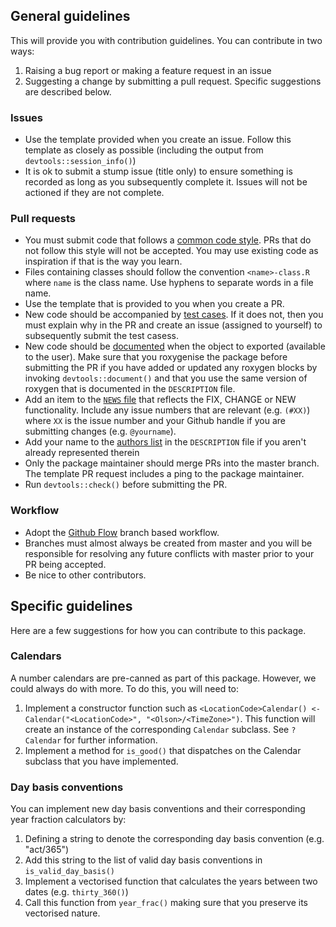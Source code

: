 ## General guidelines

This will provide you with contribution guidelines. You can contribute in two ways:

1. Raising a bug report or making a feature request in an issue
2. Suggesting a change by submitting a pull request. Specific suggestions are described below.

### Issues

* Use the template provided when you create an issue. Follow this template as closely as possible (including the output from `devtools::session_info()`)
* It is ok to submit a stump issue (title only) to ensure something is recorded as long as you subsequently complete it. Issues will not be actioned if they are not complete.


### Pull requests

* You must submit code that follows a [common code style](http://adv-r.had.co.nz/Style.html). PRs that do not follow this style will not be accepted. You may use existing code as inspiration if that is the way you learn.
* Files containing classes should follow the convention `<name>-class.R` where `name` is the class name. Use hyphens to separate words in a file name.
* Use the template that is provided to you when you create a PR.
* New code should be accompanied by [test cases](http://r-pkgs.had.co.nz/tests.html). If it does not, then you must explain why in the PR and create an issue (assigned to yourself) to subsequently submit the test casess.
* New code should be [documented](http://r-pkgs.had.co.nz/man.html) when the object to exported (available to the user). Make sure that you roxygenise the package before submitting the PR if you have added or updated any roxygen blocks by invoking `devtools::document()` and that you use the same version of 
roxygen that is documented in the `DESCRIPTION` file.
* Add an item to the [`NEWS` file](http://r-pkgs.had.co.nz/release.html#important-files) that reflects the FIX, CHANGE or NEW functionality. Include any issue numbers that are relevant (e.g. `(#XX)`) where `XX` is the issue number and your Github handle if you are submitting changes (e.g. `@yourname`).
* Add your name to the [authors list](http://r-pkgs.had.co.nz/description.html#author) in the `DESCRIPTION` file if you aren't already represented therein
* Only the package maintainer should merge PRs into the master branch. The template PR request includes a ping to the package maintainer.
* Run `devtools::check()` before submitting the PR.


### Workflow

* Adopt the [Github Flow](https://guides.github.com/introduction/flow/) branch based workflow. 
* Branches must almost always be created from master and you will be responsible for resolving any future conflicts with master prior to your PR being accepted. 
* Be nice to other contributors.


## Specific guidelines

Here are a few suggestions for how you can contribute to this package.

### Calendars

A number calendars are pre-canned as part of this package. However, we could always do with more. To do this, you will need to:

1. Implement a constructor function such as `<LocationCode>Calendar() <- Calendar("<LocationCode>", "<Olson>/<TimeZone>")`. This function will create an instance of the corresponding `Calendar` subclass. See `?Calendar` for further information.
2. Implement a method for `is_good()` that dispatches on the Calendar subclass that you have implemented.

### Day basis conventions

You can implement new day basis conventions and their corresponding year fraction calculators by:

1. Defining a string to denote the corresponding day basis convention (e.g. "act/365")
2. Add this string to the list of valid day basis conventions in `is_valid_day_basis()`
3. Implement a vectorised function that calculates the years between two dates (e.g. `thirty_360()`)
4. Call this function from `year_frac()` making sure that you preserve its vectorised nature.

